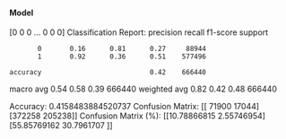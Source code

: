 #### Model
[0 0 0 ... 0 0 0]
Classification Report:
              precision    recall  f1-score   support

           0       0.16      0.81      0.27     88944
           1       0.92      0.36      0.51    577496

    accuracy                           0.42    666440
   macro avg       0.54      0.58      0.39    666440
weighted avg       0.82      0.42      0.48    666440

Accuracy: 0.4158483884520737
Confusion Matrix:
[[ 71900  17044]
 [372258 205238]]
Confusion Matrix (%):
[[10.78866815  2.55746954]
 [55.85769162 30.7961707 ]]
